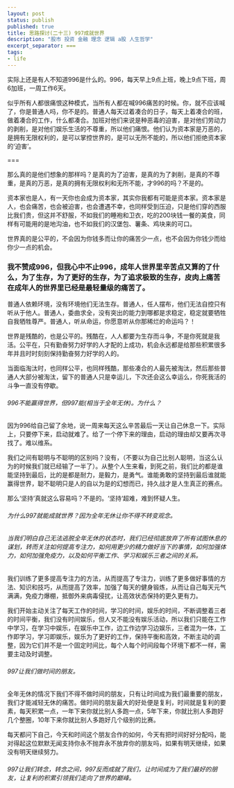 ```yaml
---
layout: post
status: publish
published: true
title: 思路探讨(二十三) 997成就世界
description: "股市 投资 金融 理念 逻辑 a股 人生哲学"
excerpt_separator: ===
tags:
- life
---
```


实际上还是有人不知道996是什么的。996，每天早上9点上班，晚上9点下班，周6加班，一周工作6天。

似乎所有人都很痛恨这种模式，当所有人都在喊996痛苦的时候。你，就不应该喊了，你是普通人吗，你不是的。普通人每天过着凑合的日子，每天上着凑合的班，做着凑合的工作，什么都凑合。加班对他们来说是种恶毒的迫害，是对他们劳动力的剥削，是对他们娱乐生活的不尊重，所以他们痛恨。他们认为资本家是万恶的，是拥有无限权利的，是可以掌控世界的，是可以无所不能的，所以他们拒绝资本家的‘迫害’。

===

那么真的是他们想象的那样吗？是真的为了迫害，是真的为了剥削，是真的不尊重，是真的万恶，是真的拥有无限权利和无所不能，才996的吗？不是的。

资本家也是人，有一天你也会成为资本家，其实你我都有可能是资本家。资本家是人，也会痛苦，也会被迫害，也会遭遇不幸，也同样受到压迫，只是他们穿的西服比我们贵，但这并不舒服，不如我们的睡袍和卫衣，吃的200块钱一餐的美食，同样有可能用的是地沟油，也不如我们的汉堡包、薯条、鸡块来的可口。

世界真的是公平的，不会因为你钱多而让你的痛苦少一点，也不会因为你钱少而给你少一点的机会。

### 我不赞成996，但我心中不止996，成年人世界里辛苦点又算的了什么，为了生存，为了更好的生存，为了追求极致的生存，皮肉上痛苦在成年人的世界里已经是最轻量级的痛苦了。

普通人依赖环境，没有环境他们无法生存。普通人，任人摆布，他们无法自控只有听从于他人。普通人，委曲求全，没有突出的能力到哪都是求稳定，稳定就要牺牲自我牺牲尊严。普通人，听从命运，你愿意听从你那稀烂的命运吗？！

世界是残酷的，也是公平的。残酷在，人人都要为生存而斗争，不是你死就是我活。公平在，只有勤奋努力好学的人才配的上成功，机会永远都是给那些积累很多年并且时时刻刻保持勤奋努力好学的人的。

当面临淘汰时，也同样公平，也同样残酷，那些凑合的人最先被淘汰，然后那些普通人大部分被淘汰，留下的普通人只是幸运儿，下次还会这么幸运么，你死我活的斗争一直没有停歇。

###### 996不能赢得世界，但997能(相当于全年无休)。为什么？

因为996给自己留了余地，说一周来每天这么辛苦最后一天让自己休息一下。实际上，只要停下来，启动就难了。给了一个停下来的理由，启动的理由却又要再次寻找了。难以维系。

我们之间有聪明与不聪明的区别吗？没有，（不要以为自己比别人聪明，当这么认为的时候我们就已经输了一半了）。从整个人生来看，到死之前，我们比的都是谁能坚持到最后，比的是都是耐力，是毅力，是勇气。谁能勇敢的坚持到最后谁就能赢得世界，聪不聪明只是人的自以为是的幻想而已，持久战才是人生真正的赛点。

那么‘坚持’真就这么容易吗？不是的。‘坚持‘超难，难到怀疑人生。

###### 为什么997就能成就世界？因为全年无休让你不得不转变观念。

###### 当我们明白自己无法逃脱全年无休的状态时，我们已经彻底放弃了所有试图休息的谋划，转而关注如何提高专注力，如何用更少的精力做好当下的事情，如何加强体力，如何加强免疫力，以及如何平衡工作、学习和娱乐三者之间的关系。

我们训练了更多提高专注力的方法，从而提高了专注力，训练了更多做好事情的方法、知识和技巧，从而提高了效率，加强了每天的健身锻炼，从而让自己每天元气满满，免疫力爆棚，抵御外来病毒侵扰，让高效状态保持的更久更有力。

我们开始主动关注了每天工作的时间，学习的时间，娱乐的时间，不断调整着三者的时间平衡，我们没有时间娱乐，但人又不能没有娱乐活动，所以我们只能在工作中学习，在学习中娱乐，在娱乐中工作，边工作边学习边娱乐，三者混为一体，工作即学习，学习即娱乐，娱乐为了更好的工作，保持平衡和高效，不断主动的调整，因为它们并不是一个固定时间比，每个人每个时间段每个环境下都不一样，需要主动及时调整。

###### 997让我们做时间的朋友。

全年无休的情况下我们不得不做时间的朋友，只有让时间成为我们最重要的朋友，我们才能减轻无休的痛苦。做时间的朋友最大的好处便是复利，时间就是复利的要素，每天积累一点，一年下来你就比别人多跑一点，5年下来，你就比别人多跑好几个整圈，10年下来你就比别人多跑好几个级别的比赛。

每天都问下自己，今天和时间这个朋友合作的如何，今天有把时间好好分配吗，能对得起这位默默无闻支持你永不抛弃永不放弃你的朋友吗，如果有明天继续，如果没有明天继续努力。

###### 997让我们转念，转念之间，997反而成就了我们，让时间成为了我们最好的朋友，让复利的积累引领我们走向了世界的巅峰。
